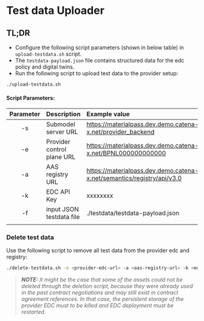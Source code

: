 <!--
#######################################################################

Tractus-X - Digital Product Passport Application 

Copyright (c) 2022, 2024 BMW AG, Henkel AG & Co. KGaA
Copyright (c) 2023, 2024 CGI Deutschland B.V. & Co. KG
Copyright (c) 2022, 2024 Contributors to the Eclipse Foundation

See the NOTICE file(s) distributed with this work for additional
information regarding copyright ownership.

This work is made available under the terms of the
Creative Commons Attribution 4.0 International (CC-BY-4.0) license,
which is available at
https://creativecommons.org/licenses/by/4.0/legalcode.

SPDX-License-Identifier: CC-BY-4.0

#######################################################################
-->

# Test data Uploader
## TL;DR 

- Configure the following script parameters (shown in below table) in `upload-testdata.sh` script.
- The `testdata-payload.json` file contains structured data for the edc policy and digital twins.
- Run the following script to upload test data to the provider setup:
```bash
./upload-testdata.sh
```

#### Script Parameters:
| Parameter  | Description                  | Example value                                                           | Required/Optionl |
| :---:      | :---                         | :---                                                                    | :---:            |
| -s         | Submodel server URL          | https://materialpass.dev.demo.catena-x.net/provider_backend             | Required         | 
| -e         | Provider control plane URL   | https://materialpass.dev.demo.catena-x.net/BPNL000000000000             | Required         |
| -a         | AAS registry URL             | https://materialpass.dev.demo.catena-x.net/semantics/registry/api/v3.0  | Required         |
| -k         | EDC API Key                  | xxxxxxxx                                                                | Required         |
| -f         | input JSON testdata file     | ./testdata/testdata-payload.json                                        | Required         |
|            |                              |                                                                         |                  |


### Delete test data

Use the following script to remove all test data from the provider edc and registry:
```bash
./delete-testdata.sh -e <provider-edc-url> -a <aas-registry-url> -k <edc-api-key>
```


> **_NOTE:_**
*It might be the case that some of the assets could not be deleted through the deletion script, because they were already used in the past contract negotiations and may still exist in contract agreement references. In that case, the persistent storage of the provider EDC must to be killed and EDC deployment must be restarted.*

